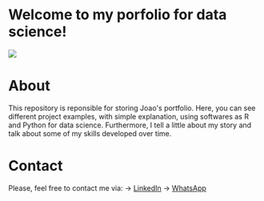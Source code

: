 # Welcome to my porfolio for data science!

[<img src="https://img.shields.io/badge/Author-JoaoLucas-f39f37">](https://www.linkedin.com/in/jo%C3%A3o-lucas-42407b35/)

# About
This repository is reponsible for storing Joao's portfolio. Here, you can see different project examples, with simple explanation, using softwares as R and Python for data science. 
Furthermore, I tell a little about my story and talk about some of my skills developed over time.

# Contact
Please, feel free to contact me via:
&#8594; <a href="https://www.linkedin.com/in/jo%C3%A3o-lucas-42407b35/">LinkedIn</a>
&#8594; <a href="https://wa.me/+5551985765763/?text=urlencodedtex">WhatsApp</a>
